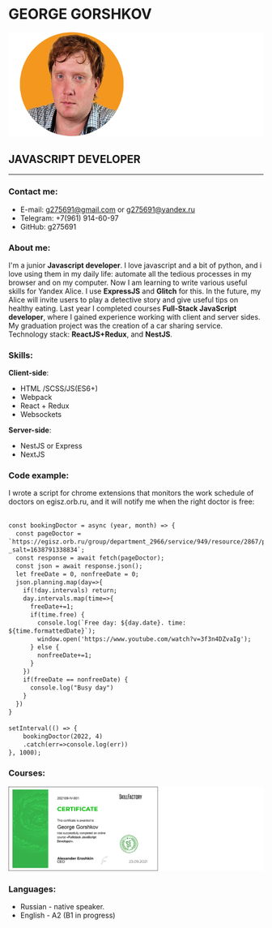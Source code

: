 # GEORGE GORSHKOV
![George Gorshkov-developer](https://raw.githubusercontent.com/g275691/rsschool-cv/gh-pages/img/mini-gosh2.jpg)
## __JAVASCRIPT DEVELOPER__

***

### Contact me:
* E-mail: g275691@gmail.com or g275691@yandex.ru
* Telegram: +7(961) 914-60-97
* GitHub: g275691

### About me:
 I'm a junior __Javascript developer__. I love javascript and a bit of python, and i love using them in my daily life: automate all the tedious processes in my browser and on my computer.
Now I am learning to write various useful skills for Yandex Alice. I use __ExpressJS__ and __Glitch__ for this. In the future, my Alice will invite users to play a detective story and give useful tips on healthy eating.
Last year I completed courses __Full-Stack JavaScript developer__, where I gained experience working with client and server sides. My graduation project was the creation of a car sharing service. Technology stack: __ReactJS+Redux__, and __NestJS__.

### Skills:
__Client-side__:
* HTML /SCSS/JS(ES6+)
* Webpack
* React + Redux
* Websockets

__Server-side__:
* NestJS or Express
* NextJS

### Code example:
I wrote a script for chrome extensions that monitors the work schedule of doctors on egisz.orb.ru, and it will notify me when the right doctor is free:

```

const bookingDoctor = async (year, month) => {
  const pageDoctor = `https://egisz.orb.ru/group/department_2966/service/949/resource/2867/planning/${year}/${month}?_salt=1638791338834`;
  const response = await fetch(pageDoctor);
  const json = await response.json();
  let freeDate = 0, nonfreeDate = 0;
  json.planning.map(day=>{
    if(!day.intervals) return;
    day.intervals.map(time=>{
      freeDate+=1;
      if(time.free) {
        console.log(`Free day: ${day.date}. time: ${time.formattedDate}`);
        window.open('https://www.youtube.com/watch?v=3f3n4DZvaIg');
      } else {
        nonfreeDate+=1;
      }
    })
    if(freeDate == nonfreeDate) {
      console.log("Busy day")
    }
  })
}

setInterval(() => {
    bookingDoctor(2022, 4)
    .catch(err=>console.log(err))
}, 1000);

```

### Courses:
![SkillFactory-diplom](https://raw.githubusercontent.com/g275691/rsschool-cv/gh-pages/img/skillfactory.jpg)

### Languages:
* Russian - native speaker.
* English - A2 (B1 in progress)